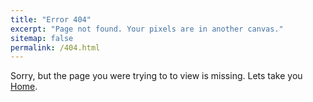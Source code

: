 ```yaml
---
title: "Error 404"
excerpt: "Page not found. Your pixels are in another canvas."
sitemap: false
permalink: /404.html
---
```


Sorry, but the page you were trying to to view is missing. Lets take you [Home](https://kanelisd.github.io/dkanelis.github.io/).

<script type="text/javascript">
  var GOOG_FIXURL_LANG = 'en';
  var GOOG_FIXURL_SITE = '{{ site.url }}'
</script>
<script type="text/javascript"
  src="//linkhelp.clients.google.com/tbproxy/lh/wm/fixurl.js">
</script>
